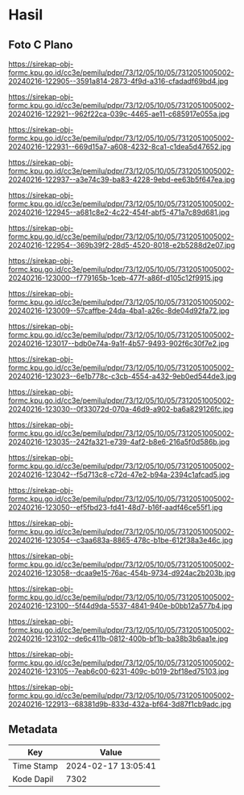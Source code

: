 # Hasil

## Foto C Plano

https://sirekap-obj-formc.kpu.go.id/cc3e/pemilu/pdpr/73/12/05/10/05/7312051005002-20240216-122905--3591a814-2873-4f9d-a316-cfadadf69bd4.jpg

https://sirekap-obj-formc.kpu.go.id/cc3e/pemilu/pdpr/73/12/05/10/05/7312051005002-20240216-122921--962f22ca-039c-4465-ae11-c685917e055a.jpg

https://sirekap-obj-formc.kpu.go.id/cc3e/pemilu/pdpr/73/12/05/10/05/7312051005002-20240216-122931--669d15a7-a608-4232-8ca1-c1dea5d47652.jpg

https://sirekap-obj-formc.kpu.go.id/cc3e/pemilu/pdpr/73/12/05/10/05/7312051005002-20240216-122937--a3e74c39-ba83-4228-9ebd-ee63b5f647ea.jpg

https://sirekap-obj-formc.kpu.go.id/cc3e/pemilu/pdpr/73/12/05/10/05/7312051005002-20240216-122945--a681c8e2-4c22-454f-abf5-471a7c89d681.jpg

https://sirekap-obj-formc.kpu.go.id/cc3e/pemilu/pdpr/73/12/05/10/05/7312051005002-20240216-122954--369b39f2-28d5-4520-8018-e2b5288d2e07.jpg

https://sirekap-obj-formc.kpu.go.id/cc3e/pemilu/pdpr/73/12/05/10/05/7312051005002-20240216-123000--f779165b-1ceb-477f-a86f-d105c12f9915.jpg

https://sirekap-obj-formc.kpu.go.id/cc3e/pemilu/pdpr/73/12/05/10/05/7312051005002-20240216-123009--57caffbe-24da-4ba1-a26c-8de04d92fa72.jpg

https://sirekap-obj-formc.kpu.go.id/cc3e/pemilu/pdpr/73/12/05/10/05/7312051005002-20240216-123017--bdb0e74a-9a1f-4b57-9493-902f6c30f7e2.jpg

https://sirekap-obj-formc.kpu.go.id/cc3e/pemilu/pdpr/73/12/05/10/05/7312051005002-20240216-123023--6e1b778c-c3cb-4554-a432-9eb0ed544de3.jpg

https://sirekap-obj-formc.kpu.go.id/cc3e/pemilu/pdpr/73/12/05/10/05/7312051005002-20240216-123030--0f33072d-070a-46d9-a902-ba6a829126fc.jpg

https://sirekap-obj-formc.kpu.go.id/cc3e/pemilu/pdpr/73/12/05/10/05/7312051005002-20240216-123035--242fa321-e739-4af2-b8e6-216a5f0d586b.jpg

https://sirekap-obj-formc.kpu.go.id/cc3e/pemilu/pdpr/73/12/05/10/05/7312051005002-20240216-123042--f5d713c8-c72d-47e2-b94a-2394c1afcad5.jpg

https://sirekap-obj-formc.kpu.go.id/cc3e/pemilu/pdpr/73/12/05/10/05/7312051005002-20240216-123050--ef5fbd23-fd41-48d7-b16f-aadf46ce55f1.jpg

https://sirekap-obj-formc.kpu.go.id/cc3e/pemilu/pdpr/73/12/05/10/05/7312051005002-20240216-123054--c3aa683a-8865-478c-b1be-612f38a3e46c.jpg

https://sirekap-obj-formc.kpu.go.id/cc3e/pemilu/pdpr/73/12/05/10/05/7312051005002-20240216-123058--dcaa9e15-76ac-454b-9734-d924ac2b203b.jpg

https://sirekap-obj-formc.kpu.go.id/cc3e/pemilu/pdpr/73/12/05/10/05/7312051005002-20240216-123100--5f44d9da-5537-4841-940e-b0bb12a577b4.jpg

https://sirekap-obj-formc.kpu.go.id/cc3e/pemilu/pdpr/73/12/05/10/05/7312051005002-20240216-123102--de6c411b-0812-400b-bf1b-ba38b3b6aa1e.jpg

https://sirekap-obj-formc.kpu.go.id/cc3e/pemilu/pdpr/73/12/05/10/05/7312051005002-20240216-123105--7eab6c00-6231-409c-b019-2bf18ed75103.jpg

https://sirekap-obj-formc.kpu.go.id/cc3e/pemilu/pdpr/73/12/05/10/05/7312051005002-20240216-122913--68381d9b-833d-432a-bf64-3d87f1cb9adc.jpg


## Metadata

| Key        | Value               |
| ---------- | ------------------- |
| Time Stamp | 2024-02-17 13:05:41 |
| Kode Dapil | 7302                |



